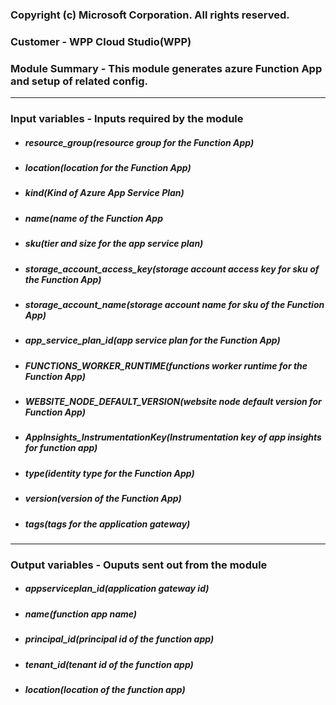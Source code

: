 

### Copyright (c) Microsoft Corporation. All rights reserved.


### Customer - WPP Cloud Studio(WPP)


### Module Summary - This module generates azure Function App and setup of related config. 

----

### Input variables - Inputs required by the module

-  ##### resource_group(resource group for the Function App)
-  ##### location(location for the Function App)
-  ##### kind(Kind of Azure App Service Plan)
-  ##### name(name of the Function App
-  ##### sku(tier and size for the app service plan)
-  ##### storage_account_access_key(storage account access key for sku of the Function App)
-  ##### storage_account_name(storage account name for sku of the Function App)
-  ##### app_service_plan_id(app service plan for the Function App)
-  ##### FUNCTIONS_WORKER_RUNTIME(functions worker runtime for the Function App)
-  ##### WEBSITE_NODE_DEFAULT_VERSION(website node default version for Function App)
-  ##### AppInsights_InstrumentationKey(Instrumentation key of app insights for function app)
-  ##### type(identity type for the Function App)
-  ##### version(version of the Function App)
-  ##### tags(tags for the application gateway)
-------
### Output variables - Ouputs sent out from the module
-  ##### appserviceplan_id(application gateway id)
-  ##### name(function app name)
-  ##### principal_id(principal id of the function app)
-  ##### tenant_id(tenant id of the function app)
-  ##### location(location of the function app)